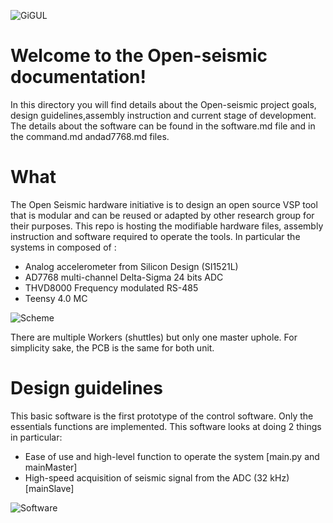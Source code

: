 ![GiGUL](https://github.com/armercier/Open-seismic-electrical-design/blob/main/media/GIGul.png)

# Welcome to the Open-seismic documentation!
In this directory you will find details about the Open-seismic project goals, design guidelines,assembly instruction and current stage of development. The details about the software can be found in the software.md file and in the command.md andad7768.md files.

# What

 The Open Seismic hardware initiative is to design an open source VSP tool that is modular and can be reused or adapted by other research group for their purposes. This repo is hosting the modifiable hardware files, assembly instruction and software required to operate the tools. In particular the systems in composed of :

- Analog accelerometer from Silicon Design (SI1521L)
- AD7768 multi-channel Delta-Sigma 24 bits ADC
- THVD8000 Frequency modulated RS-485
- Teensy 4.0 MC

![Scheme](https://github.com/armercier/Open-seismic-electrical-design/blob/main/media/schema_avec_communication_github%20(1).png)

There are multiple Workers (shuttles) but only one master uphole. For simplicity sake, the PCB is the same for both unit.

# Design guidelines
This basic software is the first prototype of the control software. Only the essentials functions are implemented. This software looks at doing 2 things in particular:

- Ease of use and high-level function to operate the system [main.py and mainMaster]
- High-speed acquisition of seismic signal from the ADC (32 kHz) [mainSlave]

![Software](https://github.com/armercier/Open-seismic-electrical-design/blob/main/media/software.png)
